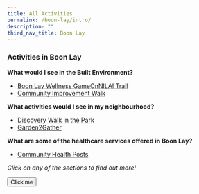 ```yaml
---
title: All Activities
permalink: /boon-lay/intro/
description: ""
third_nav_title: Boon Lay
---
```

### **Activities in Boon Lay**

**What would I see in the Built Environment?**

*   [Boon Lay Wellness GameOnNILA! Trail](https://cms.isomer.gov.sg/boon-lay/gameonnila/)
*   [Community Improvement Walk](https://cms.isomer.gov.sg/boon-lay/ciw)

**What activities would I see in my neighbourhood?**

*   [Discovery Walk in the Park](https://cms.isomer.gov.sg/boon-lay/discoverywalk/)
*   [Garden2Gather](https://cms.isomer.gov.sg/boon-lay/g2g)

**What are some of the healthcare services offered in Boon Lay?**

*   [Community Health Posts](https://cms.isomer.gov.sg/boon-lay/chp/)

_Click on any of the sections to find out more!_

  <button name="button">Click me</button>
